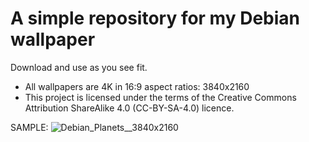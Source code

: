 # A simple repository for my Debian wallpaper
Download and use as you see fit.
* All wallpapers are 4K in 16:9 aspect ratios: 3840x2160
* This project is licensed under the terms of the Creative Commons Attribution ShareAlike 4.0 (CC-BY-SA-4.0) licence.

SAMPLE:
![Debian_Planets__3840x2160](https://github.com/user-attachments/assets/1b41f853-0e30-46ae-9ee5-993aefdef19f)
